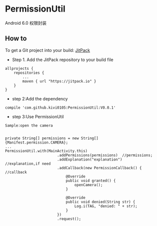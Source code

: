 # PermissionUtil
Android 6.0 权限封装

## How to
To get a Git project into your build: [JitPack](https://jitpack.io/)
- Step 1. Add the JitPack repository to your build file
```
allprojects {
    repositories {
        ...
        maven { url "https://jitpack.io" }
    }
}
```
- step 2:Add the dependency

```
compile 'com.github.kivi0105:PermissionUtil:V0.0.1'
```

- step 3:Use PermissionUtil

```
Sample:open the camera


private String[] permissions = new String[]{Manifest.permission.CAMERA};
...
PermissionUtil.with(MainActivity.this)
                        .addPermissions(permissions)  //permissions;
                        .addExplanation("explanation") //explanation,if need
                        .addCallback(new PermissionCallback() { //callback
                            @Override
                            public void granted() {
                                openCamera();      
                            }

                            @Override
                            public void denied(String str) {
                                Log.i(TAG, "denied: " + str);
                            }
                        })
                        .request();
```











